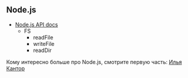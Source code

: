 ## Node.js

+ [Node.js API docs](https://nodejs.org/dist/latest-v8.x/docs/api/)
  + FS
    + readFile
    + writeFile
    + readDir

Кому интересно больше про Node.js, смотрите первую часть: 
[Илья Кантор](https://learn.javascript.ru/screencast/nodejs)

